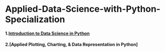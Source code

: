 # Applied-Data-Science-with-Python-Specialization

#### 1.[Introduction to Data Science in Python](https://github.com/HuilinLu/Applied-Data-Science-with-Python-Specialization/tree/master/Introduction%20to%20Data%20Science%20in%20Python)
#### 2.[Applied Plotting, Charting, & Data Representation in Python]
